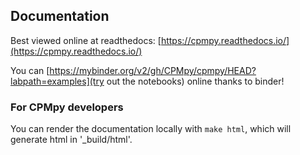 ## Documentation

Best viewed online at readthedocs: [https://cpmpy.readthedocs.io/](https://cpmpy.readthedocs.io/)

You can [https://mybinder.org/v2/gh/CPMpy/cpmpy/HEAD?labpath=examples](try out the notebooks) online thanks to binder!

### For CPMpy developers
You can render the documentation locally with `make html`, which will generate html in '_build/html'.
